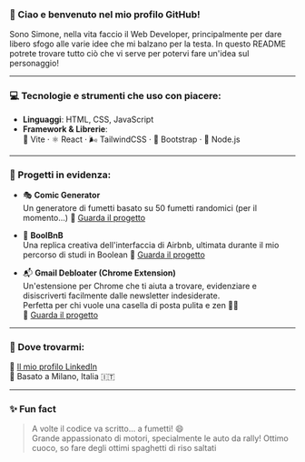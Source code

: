 ### 👋 Ciao e benvenuto nel mio profilo GitHub!

Sono Simone, nella vita faccio il Web Developer, principalmente per dare libero sfogo alle varie idee che mi balzano per la testa. In questo README potrete trovare tutto ciò che vi serve per potervi fare un'idea sul personaggio!

---

### 💻 Tecnologie e strumenti che uso con piacere:

- **Linguaggi**: HTML, CSS, JavaScript  
- **Framework & Librerie**:  
  🚀 Vite · ⚛️ React · 🌬️ TailwindCSS · 🎨 Bootstrap · 🌳 Node.js

---

### 🌟 Progetti in evidenza:

- 🎭 **Comic Generator**  
  Un generatore di fumetti basato su 50 fumetti randomici (per il momento...) 
  🔗 [Guarda il progetto](https://comic-generator-sand.vercel.app/)

- 🏡 **BoolBnB**  
  Una replica creativa dell'interfaccia di Airbnb, ultimata durante il mio percorso di studi in Boolean 
  🔗 [Guarda il progetto](https://github.com/RobertoFloris/react-bool-beb)

- 📬 **Gmail Debloater (Chrome Extension)**  
  Un'estensione per Chrome che ti aiuta a trovare, evidenziare e disiscriverti facilmente dalle newsletter indesiderate.  
  Perfetta per chi vuole una casella di posta pulita e zen 🧘‍♂️  
  🔗 [Guarda il progetto](https://github.com/SimoneZampieri/gmail-debloater)

---

### 🔗 Dove trovarmi:

📎 [Il mio profilo LinkedIn](https://www.linkedin.com/in/simone-zampieri-43103a331/)  
📍 Basato a Milano, Italia 🇮🇹

---

### ✨ Fun fact

> A volte il codice va scritto... a fumetti! 😄  
> Grande appassionato di motori, specialmente le auto da rally!
> Ottimo cuoco, so fare degli ottimi spaghetti di riso saltati


